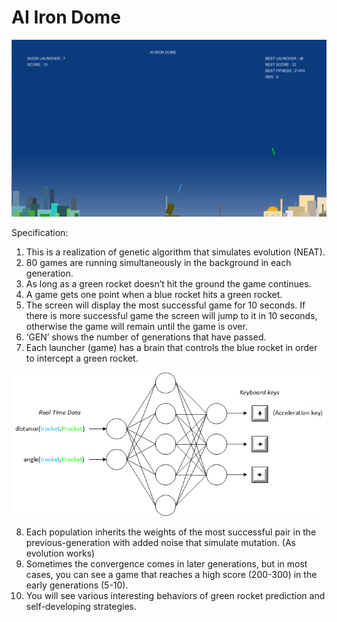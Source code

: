 # AI Iron Dome


![](/image/IronDomeAI.png)

Specification:
1.	This is a realization of genetic algorithm that simulates evolution (NEAT).
2.	80 games are running simultaneously in the background in each generation.
3.	As long as a green rocket doesn’t hit the ground the game continues.
4.	A game gets one point when a blue rocket hits a green rocket.
5.	The screen will display the most successful game for 10 seconds. If there is more successful game the screen will jump to it in 10 seconds, otherwise the game will remain until the game is over.
6.	‘GEN’ shows the number of generations that have passed.
7.	Each launcher (game) has a brain that controls the blue rocket in order to intercept a green rocket.


![](/image/nn.png)


8.	Each population inherits the weights of the most successful pair in the previous-generation with added noise that simulate mutation. (As evolution works)
9.	Sometimes the convergence comes in later generations, but in most cases, you can see a game that reaches a high score (200-300) in the early generations (5-10). 
10.	You will see various interesting behaviors of green rocket prediction and self-developing strategies.
